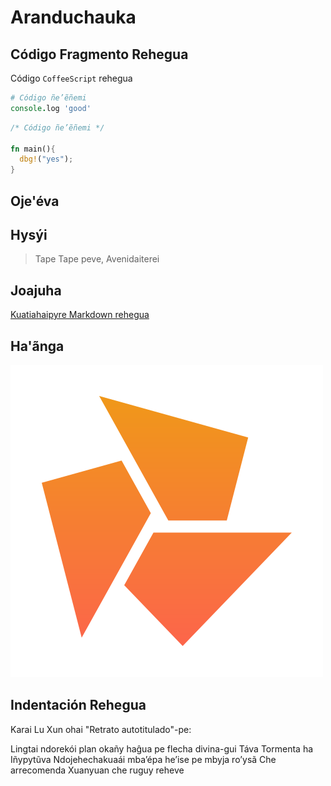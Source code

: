 [Markdown umi comentario global]:#

# Aranduchauka

## Código Fragmento Rehegua

Código `CoffeeScript` rehegua

```coffee
# Código ñe’ẽñemi
console.log 'good'


```

```rust
/* Código ñe’ẽñemi */

fn main(){
  dbg!("yes");
}
```

## Oje'éva

<!-- HTML 注释 --> 

<!-- 多行注释 --> 

## Hysýi

> Tape Tape peve, Avenidaiterei

## Joajuha

[Kuatiahaipyre Markdown rehegua](https://github.com/xxai-art/xxai-art-md)

## Ha'ãnga

![xxAI.Arte Identidad de Marca rehegua](https://raw.githubusercontent.com/xxai-art/web/main/file/svg/logo.svg)

## Indentación Rehegua

Karai Lu Xun ohai "Retrato autotitulado"-pe:

  Lingtai ndorekói plan okañy haĝua pe flecha divina-gui
  Táva Tormenta ha Iñypytũva
  Ndojehechakuaái mba’épa he’ise pe mbyja ro’ysã
  Che arrecomenda Xuanyuan che ruguy reheve
